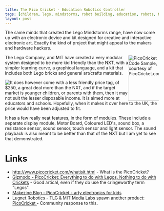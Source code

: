 ```yaml
---
title: The Pico Cricket - Education Robotics Controller
tags: [children, lego, mindstorms, robot building, education, robots, MIT]
layout: post
---
```

The same minds that created the Lego Mindstorms range, have now come up with an electronic device and kit designed for creative and interactive electronic art. Exactly the kind of project that might appeal to the makers and hardware hackers.
<div style="width: 20%; float: right;"><img alt="PicoCricket Code Sample, courtesy of PicoCricket.com" src="http://orionrobots.co.uk/image390" height="150" width="120" /></div>

The Lego Company, and MIT have created a very modular system designed to be more kid friendly than the NXT, with a simpler learning curve, a graphical language, and a kit that includes both Lego bricks and general art/crafts materials.

<div style="float: left;"><img src="http://orionrobots.co.uk/image391" /></div>
It does however come with a less friendly price tag, of $250, a great deal more than the NXT, and if the target market is younger children, or parents with them, then it may not suit the lesser disposable income. It is aimed more at educators and schools. Hopefully, when it makes it over here to the UK, the price would have been adjusted to fit.

It has a few really neat features, in the form of modules. These include a separate display module, Motor Board, Coloured LED's, sound box, a resistance sensor, sound sensor, touch sensor and light sensor. The sound playback is also meant to be better than that of the NXT but I am yet to see that demonstrated.

# Links

* <http://www.picocricket.com/whatisit.html> - What is the PicoCricket?
* <a href="http://gizmodo.com/gadgets/gadgets/picocricket-everything-to-do-with-legos-nothing-to-do-with-crickets-196847.php">Gizmodo - PicoCricket: Everything to do with Legos, Nothing to do with Crickets</a> - Good artical, even if they do use the cringeworthy term "Legos".
* <a href="http://www.makezine.com/blog/archive/2006/02/picocricket_arty_electronics_f.html">Makezine Blog - PicoCricket - arty electronics for kids</a>
* <a href="http://news.lugnet.com/robotics/?n=26375">Lugnet Robotics - TLG &amp; MIT Media Labs spawn another product: PicoCricket </a> - Community response to this.

